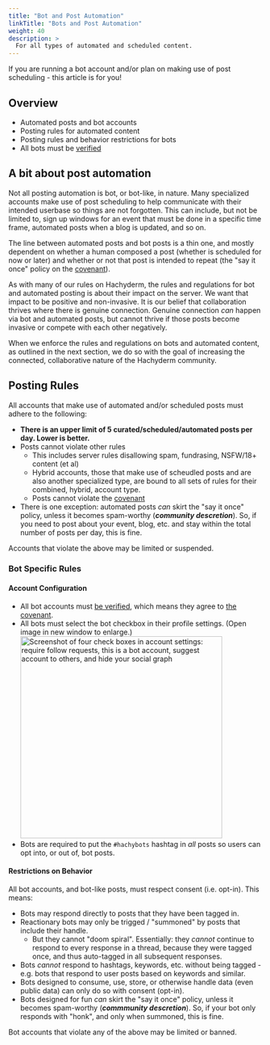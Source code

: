 ```yaml
---
title: "Bot and Post Automation"
linkTitle: "Bots and Post Automation"
weight: 40
description: >
  For all types of automated and scheduled content.
---
```


If you are running a bot account and/or plan on making use of post scheduling - this
article is for you!

## Overview

- Automated posts and bot accounts
- Posting rules for automated content
- Posting rules and behavior restrictions for bots
- All bots must be [verified](../verification/)

## A bit about post automation

Not all posting automation is bot, or bot-like, in nature. Many specialized accounts make
use of post scheduling to help communicate with their intended userbase so things are not
forgotten. This can include, but not be limited to, sign up windows for an event that must
be done in a specific time frame, automated posts when a blog is updated, and so on.

The line between automated posts and bot posts is a thin one, and mostly dependent on
whether a human composed a post (whether is scheduled for now or later) and whether or not
that post is intended to repeat (the "say it once" policy on the [covenant](../covenant/)).

As with many of our rules on Hachyderm, the rules and regulations for bot and automated posting
is about their impact on the server. We want that impact to be positive and non-invasive. It is
our belief that collaboration thrives where there is genuine connection. Genuine connection _can_
happen via bot and automated posts, but cannot thrive if those posts become invasive or compete with
each other negatively.

When we enforce the rules and regulations on bots and automated content, as outlined in the next
section, we do so with the goal of increasing the connected, collaborative nature of the
Hachyderm community.

## Posting Rules

All accounts that make use of automated and/or scheduled posts must adhere to the following:

- **There is an upper limit of 5 curated/scheduled/automated posts per day. Lower is better.**
- Posts cannot violate other rules
  - This includes server rules disallowing spam, fundrasing, NSFW/18+ content (et al)
  - Hybrid accounts, those that make use of scheudled posts and are also another specialized type,
    are bound to all sets of rules for their combined, hybrid, account type.
  - Posts cannot violate the [covenant](../covenant/)
- There is one exception: automated posts _can_ skirt the "say it once" policy, unless it
  becomes spam-worthy (**_community descretion_**). So, if you need to post about your event,
  blog, etc. and stay within the total number of posts per day, this is fine.

Accounts that violate the above may be limited or suspended.

### Bot Specific Rules

#### Account Configuration

- All bot accounts must [be verified](../verification/), which means they agree to [the covenant](../covenant/).
- All bots must select the bot checkbox in their profile settings. (Open image in new window to enlarge.)<br />
  <img src="../mastodon-bot-account.png"
       alt="Screenshot of four check boxes in account settings: require follow
       requests, this is a bot account, suggest account to others, and hide
       your social graph" 
       width="400px" />
- Bots are required to put the `#hachybots` hashtag in _all_ posts so
  users can opt into, or out of, bot posts.

#### Restrictions on Behavior

All bot accounts, and bot-like posts, must respect consent (i.e. opt-in). This means:

- Bots may respond directly to posts that they have been tagged in.
- Reactionary bots may only be trigged / "summoned" by posts that include their handle.
  - But they cannot "doom spiral". Essentially: they _cannot_ continue to respond to every response in
    a thread, because they were tagged once, and thus auto-tagged in all subsequent responses.
- Bots _cannot_ respond to hashtags, keywords, etc. without being tagged - e.g. bots that respond to user posts based on keywords and similar.
- Bots designed to consume, use, store, or otherwise handle data (even public data) can only do so with consent (opt-in).
- Bots designed for fun _can_ skirt the "say it once" policy, unless it becomes spam-worthy (**_commmunity descretion_**). So, if your bot only responds with "honk", and only when summoned, this is fine.

Bot accounts that violate any of the above may be limited or banned.
